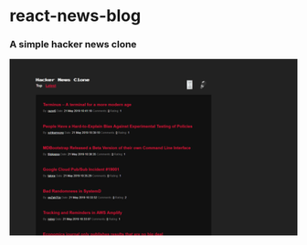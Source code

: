 # react-news-blog

### A simple hacker news clone

![In Dark Mode](https://github.com/OcelotDive/react-news-blog/blob/master/images/Hn.PNG)


